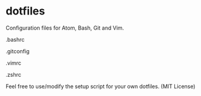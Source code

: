 dotfiles
========
Configuration files for Atom, Bash, Git and Vim.

.bashrc

.gitconfig

.vimrc

.zshrc

Feel free to use/modify the setup script for your own dotfiles. (MIT License)

